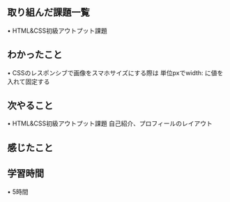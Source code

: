 ## 取り組んだ課題一覧
• HTML&CSS初級アウトプット課題

## わかったこと
• CSSのレスポンシブで画像をスマホサイズにする際は
単位pxでwidth: に値を入れて固定する

## 次やること
• HTML&CSS初級アウトプット課題
自己紹介、プロフィールのレイアウト

## 感じたこと

## 学習時間
• 5時間